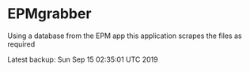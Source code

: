 # EPMgrabber
Using a database from the EPM app this application scrapes the files as required


Latest backup: Sun Sep 15 02:35:01 UTC 2019
